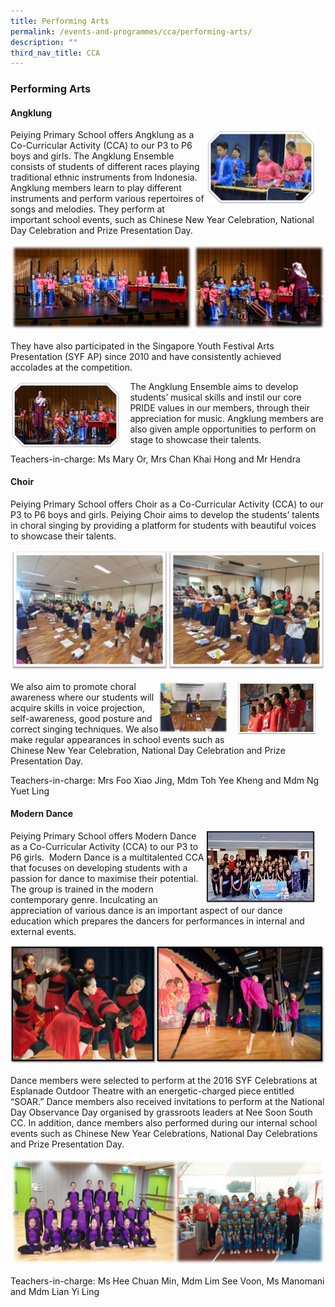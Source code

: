 ```yaml
---
title: Performing Arts
permalink: /events-and-programmes/cca/performing-arts/
description: ""
third_nav_title: CCA
---
```

### **Performing Arts**
#### **Angklung**
<img src="/images/performing%20arts%201.png" style="width:35%;margin-right:15px;" align = "right">
Peiying Primary School offers Angklung as a Co-Curricular Activity (CCA) to our P3 to P6 boys and girls. The Angklung Ensemble consists of students of different races playing traditional ethnic instruments from Indonesia. Angklung members learn to play different instruments and perform various repertoires of songs and melodies. They perform at important school events, such as Chinese New Year Celebration, National Day Celebration and Prize Presentation Day.

![](/images/performing%20arts%202.png)

They have also participated in the Singapore Youth Festival Arts Presentation (SYF AP) since 2010 and have consistently achieved accolades at the competition.

<img src="/images/performing%20arts%203.png" style="width:35%;margin-right:15px;" align = "left">

The Angklung Ensemble aims to develop students’ musical skills and instil our core PRIDE values in our members, through their appreciation for music. Angklung members are also given ample opportunities to perform on stage to showcase their talents.

Teachers-in-charge: Ms Mary Or, Mrs Chan Khai Hong and Mr Hendra

#### **Choir**
Peiying Primary School offers Choir as a Co-Curricular Activity (CCA) to our P3 to P6 boys and girls. Peiying Choir aims to develop the students’ talents in choral singing by providing a platform for students with beautiful voices to showcase their talents.

![](/images/choir.png)

<img src="/images/choir2.png" style="width:25%;margin-right:15px;" align = "right">
<img src="/images/choir1.png" style="width:22%;margin-right:15px;" align = "right">

We also aim to promote choral awareness where our students will acquire skills in voice projection, self-awareness, good posture and correct singing techniques. We also make regular appearances in school events such as Chinese New Year Celebration, National Day Celebration and Prize Presentation Day.

Teachers-in-charge: Mrs Foo Xiao Jing, Mdm Toh Yee Kheng and Mdm Ng Yuet Ling

#### **Modern Dance**
<img src="/images/modern%20dance%201.png" style="width:35%;margin-right:15px;" align = "right">

Peiying Primary School offers Modern Dance as a Co-Curricular Activity (CCA) to our P3 to P6 girls.  Modern Dance is a multitalented CCA that focuses on developing students with a passion for dance to maximise their potential. The group is trained in the modern contemporary genre. Inculcating an appreciation of various dance is an important aspect of our dance education which prepares the dancers for performances in internal and external events.

![](/images/modern%20dance%202.png)

Dance members were selected to perform at the 2016 SYF Celebrations at Esplanade Outdoor Theatre with an energetic-charged piece entitled “SOAR.” Dance members also received invitations to perform at the National Day Observance Day organised by grassroots leaders at Nee Soon South CC. In addition, dance members also performed during our internal school events such as Chinese New Year Celebrations, National Day Celebrations and Prize Presentation Day.

![](/images/modern%20dance%203.png)

Teachers-in-charge: Ms Hee Chuan Min, Mdm Lim See Voon, Ms Manomani and Mdm Lian Yi Ling